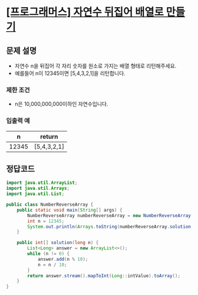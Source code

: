 # [\[프로그래머스\] 자연수 뒤집어 배열로 만들기](https://programmers.co.kr/learn/courses/30/lessons/12932)

## 문제 설명
- 자연수 n을 뒤집어 각 자리 숫자를 원소로 가지는 배열 형태로 리턴해주세요. 
- 예를들어 n이 12345이면 [5,4,3,2,1]을 리턴합니다.

### 제한 조건
- n은 10,000,000,000이하인 자연수입니다.

### 입출력 예
n | return
:---: | :---:
12345 | [5,4,3,2,1]

## 정답코드
```java
import java.util.ArrayList;
import java.util.Arrays;
import java.util.List;

public class NumberReverseArray {
    public static void main(String[] args) {
        NumberReverseArray numberReverseArray = new NumberReverseArray();
        int n = 12345;
        System.out.println(Arrays.toString(numberReverseArray.solution(n)));
    }

    public int[] solution(long n) {
        List<Long> answer = new ArrayList<>();
        while (n != 0) {
            answer.add(n % 10);
            n = n / 10;
        }
        return answer.stream().mapToInt(Long::intValue).toArray();
    }
}
```
